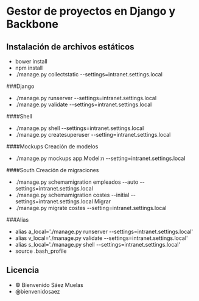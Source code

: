 # Gestor de proyectos en Django y Backbone

## Instalación de archivos estáticos
- bower install
- npm install
- ./manage.py collectstatic --settings=intranet.settings.local

###Django
- ./manage.py runserver --settings=intranet.settings.local
- ./manage.py validate --settings=intranet.settings.local

####Shell
- ./manage.py shell --settings=intranet.settings.local
- ./manage.py createsuperuser --setting=intranet.settings.local


####Mockups
Creación de modelos
- ./manage.py mockups app.Model:n --setting=intranet.settings.local

####South
Creación de migraciones
- ./manage.py schemamigration empleados --auto --settings=intranet.settings.local
- ./manage.py schemamigration costes --initial --settings=intranet.settings.local
Migrar
- ./manage.py migrate costes --setting=intranet.settings.local

###Alias
- alias a_local='./manage.py runserver --settings=intranet.settings.local'
- alias v_local='./manage.py validate --settings=intranet.settings.local'
- alias s_local='./manage.py shell --settings=intranet.settings.local'
- source .bash_profile


## Licencia
- © Bienvenido Sáez Muelas
- @bienvenidosaez